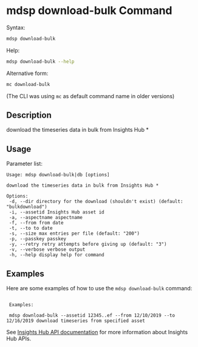 # mdsp download-bulk Command

Syntax:

```bash
mdsp download-bulk
```

Help:

```bash
mdsp download-bulk --help
```

Alternative form:

```bash
mc download-bulk
```

(The CLI was using `mc` as default command name in older versions)

## Description

download the timeseries data in bulk from Insights Hub *

## Usage

Parameter list:

```text
Usage: mdsp download-bulk|db [options]

download the timeseries data in bulk from Insights Hub *

Options:
 -d, --dir directory for the download (shouldn't exist) (default: "bulkdownload")
 -i, --assetid Insights Hub asset id
 -a, --aspectname aspectname
 -f, --from from date
 -t, --to to date
 -s, --size max entries per file (default: "200")
 -p, --passkey passkey
 -y, --retry retry attempts before giving up (default: "3")
 -v, --verbose verbose output
 -h, --help display help for command

```

## Examples

Here are some examples of how to use the `mdsp download-bulk` command:

```text

 Examples:

 mdsp download-bulk --assetid 12345..ef --from 12/10/2019 --to 12/16/2019 download timeseries from specified asset

```

See [Insights Hub API documentation](https://documentation.mindsphere.io/MindSphere/apis/index.html) for more information about Insights Hub APIs.
